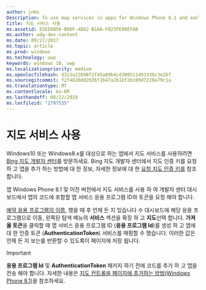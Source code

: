 ```yaml
---
author: jnHs
Description: To use map services in apps for Windows Phone 8.1 and earlier, you need a map service application ID and a token to include in your app's code. You can get this token in the Dev Center dashboard.
title: 지도 서비스 사용
ms.assetid: E5EE6B56-B86F-4D62-B16A-F023FE98EFAB
ms.author: wdg-dev-content
ms.date: 09/27/2017
ms.topic: article
ms.prod: windows
ms.technology: uwp
keywords: windows 10, uwp
ms.localizationpriority: medium
ms.openlocfilehash: d322a22898f2f45a89b4cd30051149133bc3e2bf
ms.sourcegitcommit: f2f4820dd2026f1b47a2b1bf2bc89d7220a79c1a
ms.translationtype: MT
ms.contentlocale: ko-KR
ms.lasthandoff: 08/22/2018
ms.locfileid: "2797535"
---
```

# <a name="use-map-services"></a>지도 서비스 사용

Windows10 또는 Windows8.x를 대상으로 하는 앱에서 지도 서비스를 사용하려면 [Bing 지도 개발자 센터](http://go.microsoft.com/fwlink/p/?LinkId=614880)를 방문하세요. Bing 지도 개발자 센터에서 지도 인증 키를 요청 하 고 앱을 추가 하는 방법에 대 한 정보, 자세한 정보에 대 한 [요청 지도 인증 키를](../maps-and-location/authentication-key.md) 참조 합니다. 

앱 Windows Phone 8.1 및 이전 버전에서 지도 서비스를 사용 하 여 개발자 센터 대시보드에서 앱의 코드에 포함할 맵 서비스 응용 프로그램 ID와 토큰을 요청 해야 합니다.

[예약 응용 프로그램의 이름](create-your-app-by-reserving-a-name.md), 했을 때 후 언제 든 지 있습니다 수 대시보드에 해당 응용 프로그램으로 이동, 왼쪽된 탐색 메뉴의 **서비스** 섹션을 확장 하 고 **지도**선택 합니다. **가져올 토큰**을 클릭할 때 맵 서비스 응용 프로그램 ID (**응용 프로그램 Id**)를 생성 하 고 앱에 대 한 인증 토큰 (**AuthenticationToken**) 서비스를 매핑할 수 했습니다. 이러한 값은 언제 든 지 보는를 반환할 수 있도록이 페이지에 저장 됩니다.

> [!IMPORTANT]
> **응용 프로그램 Id** 및 **AuthenticationToken** 패키지 하기 전에 코드를 추가 하 고 앱을 전송 해야 합니다. 자세한 내용은 [지도 컨트롤을 페이지에 추가하는 방법(Windows Phone 8.1)](http://go.microsoft.com/fwlink/p/?LinkId=614882)을 참조하세요.

 

 




